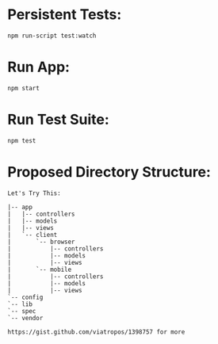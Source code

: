 Persistent Tests:
=================
`npm run-script test:watch`

Run App:
========
`npm start`

Run Test Suite:
===============
`npm test`

Proposed Directory Structure:
=============================

```
Let's Try This:

|-- app
|   |-- controllers
|   |-- models
|   |-- views
|   `-- client
|       `-- browser
|           |-- controllers
|           |-- models
|           |-- views
|       `-- mobile
|           |-- controllers
|           |-- models
|           |-- views
`-- config
`-- lib
`-- spec
`-- vendor

https://gist.github.com/viatropos/1398757 for more

```

